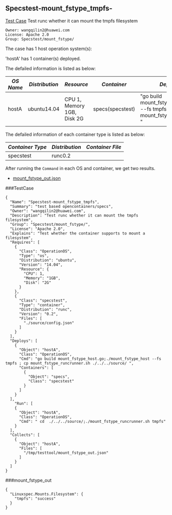 ## Specstest-mount_fstype_tmpfs-
[Test Case](#testcase) Test runc whether it can mount the tmpfs filesystem

```
Owner: wangqilin2@huawei.com
License: Apache 2.0
Group: Specstest/mount_fstype/
```

The case has 1 host operation system(s):

'hostA' has 1 container(s) deployed.

The defailed information is listed as below:

| *OS Name* | *Distribution* | *Resource* | *Container*| *Deploy/Testing Command* |
| -------| ------ | --------- | -------- | --------|
|hostA|ubuntu14.04|CPU 1, Memory 1GB, Disk 2G|specs(specstest)|"go build mount_fstype_host.go;./mount_fstype_host --fs tmpfs ; cp mount_fstype_runcrunner.sh ./../../source/ "|

The defailed information of each container type is listed as below:

| *Container Type* | *Distribution* | *Container File* |
| -------| ------ | ------- |
|specstest|runc0.2||

After running the `Command` in each OS and container, we get two results.

* [mount_fstype_out.json](#mount_fstype_out) 


###TestCase
```
{
  "Name": "Specstest-mount_fstype_tmpfs",
  "Summary": "test based opencontainers/specs",
  "Owner": "wangqilin2@huawei.com",
  "Description": "Test runc whether it can mount the tmpfs filesystem",
  "Group": "Specstest/mount_fstype/",
  "License": "Apache 2.0",
  "Explains": "Test whether the container supports to mount a filesystem",
  "Requires": [
    {
      "Class": "OperationOS",
      "Type": "os",
      "Distribution": "ubuntu",
      "Version": "14.04",
      "Resource": {
        "CPU": 1,
        "Memory": "1GB",
        "Disk": "2G"
      }
    },
    {
      "Class": "specstest",
      "Type": "container",
      "Distribution": "runc",
      "Version": "0.2",
      "Files": [
        "./source/config.json"
      ]
    }
  ],
  "Deploys": [
    {
      "Object": "hostA",
      "Class": "OperationOS",
      "Cmd": "go build mount_fstype_host.go;./mount_fstype_host --fs tmpfs ; cp mount_fstype_runcrunner.sh ./../../source/ ",
      "Containers": [
        {
          "Object": "specs",
          "Class": "specstest"
        }
      ]
    }
  ],
    "Run": [
    {
      "Object": "hostA",
      "Class": "OperationOS",
      "Cmd": " cd  ./../../source/;./mount_fstype_runcrunner.sh tmpfs"
    }
  ],
  "Collects": [
    {
      "Object": "hostA",
      "Files": [
        "/tmp/testtool/mount_fstype_out.json"
      ]
    }
  ]
}
```

###mount_fstype_out
```
{
  "Linuxspec.Mounts.Filesystem": {
    "tmpfs": "success"
  }
}
```


